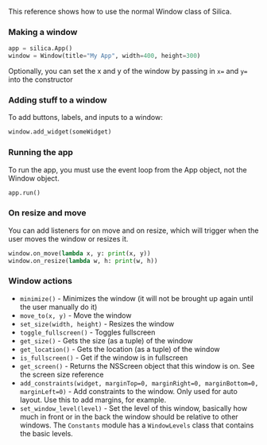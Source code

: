 This reference shows how to use the normal Window class of Silica.

### Making a window
```py
app = silica.App()
window = Window(title="My App", width=400, height=300)
```
Optionally, you can set the x and y of the window by passing in `x=` and `y=` into the constructor

### Adding stuff to a window
To add buttons, labels, and inputs to a window:
```py
window.add_widget(someWidget)
```

### Running the app
To run the app, you must use the event loop from the App object, not the Window object.
```py
app.run()
```

### On resize and move
You can add listeners for on move and on resize, which will trigger when the user moves the window or resizes it.
```py
window.on_move(lambda x, y: print(x, y))
window.on_resize(lambda w, h: print(w, h))
```

### Window actions
- `minimize()` - Minimizes the window (it will not be brought up again until the user manually do it)
- `move_to(x, y)` - Move the window
- `set_size(width, height)` - Resizes the window
- `toggle_fullscreen()` - Toggles fullscreen
- `get_size()` - Gets the size (as a tuple) of the window
- `get_location()` - Gets the location (as a tuple) of the window
- `is_fullscreen()` - Get if the window is in fullscreen
- `get_screen()` - Returns the NSScreen object that this window is on. See the screen size reference
- `add_constraints(widget, marginTop=0, marginRight=0, marginBottom=0, marginLeft=0)` - Add constraints to the window. Only used for auto layout. Use this to add margins, for example.
- `set_window_level(level)` - Set the level of this window, basically how much in front or in the back the window should be relative to other windows. The `Constants` module has a `WindowLevels` class that contains the basic levels.